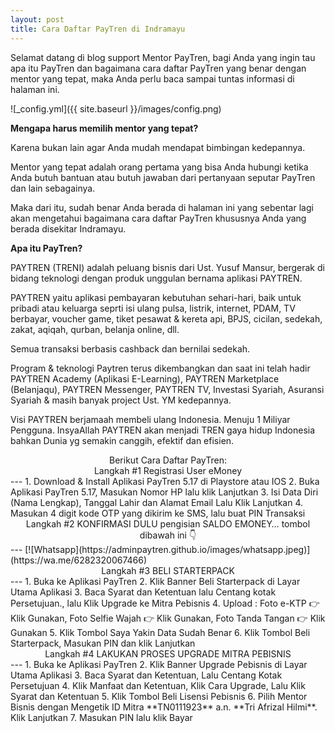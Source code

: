 ```yaml
---
layout: post
title: Cara Daftar PayTren di Indramayu
---
```


Selamat datang di blog support Mentor PayTren, bagi Anda yang ingin tau apa itu PayTren dan bagaimana cara daftar PayTren yang benar dengan mentor yang tepat, maka Anda perlu baca sampai tuntas informasi di halaman ini.

![_config.yml]({{ site.baseurl }}/images/config.png)

**Mengapa harus memilih mentor yang tepat?**

Karena bukan lain agar Anda mudah mendapat bimbingan kedepannya.

Mentor yang tepat adalah orang pertama yang bisa Anda hubungi ketika Anda butuh bantuan atau butuh jawaban dari pertanyaan seputar PayTren dan lain sebagainya.

Maka dari itu, sudah benar Anda berada di halaman ini yang sebentar lagi akan mengetahui bagaimana cara daftar PayTren khususnya Anda yang berada disekitar Indramayu.

**Apa itu PayTren?**

PAYTREN (TRENI) adalah peluang bisnis dari Ust. Yusuf Mansur, bergerak di bidang teknologi dengan produk unggulan bernama aplikasi PAYTREN.

PAYTREN yaitu aplikasi pembayaran kebutuhan sehari-hari, baik untuk pribadi atau keluarga seprti isi ulang pulsa, listrik, internet, PDAM, TV berbayar, voucher game, tiket pesawat & kereta api, BPJS, cicilan, sedekah, zakat, aqiqah, qurban, belanja online, dll.

Semua transaksi berbasis cashback dan bernilai sedekah.

Program & teknologi Paytren terus dikembangkan dan saat ini telah hadir PAYTREN Academy (Aplikasi E-Learning), PAYTREN Marketplace (Belanjaqu), PAYTREN Messenger, PAYTREN TV, Investasi Syariah, Asuransi Syariah & masih banyak project Ust. YM kedepannya.

Visi PAYTREN berjamaah membeli ulang Indonesia. Menuju 1 Miliyar Pengguna. InsyaAllah PAYTREN akan menjadi TREN gaya hidup Indonesia bahkan Dunia yg semakin canggih, efektif dan efisien.

<center>Berikut Cara Daftar PayTren:</center>

<center>Langkah #1 Registrasi User eMoney</center>
---
1. Download & Install Aplikasi PayTren 5.17 di Playstore atau IOS
2. Buka Aplikasi PayTren 5.17, Masukan Nomor HP lalu klik Lanjutkan
3. Isi Data Diri (Nama Lengkap), Tanggal Lahir dan Alamat Email Lalu Klik Lanjutkan
4. Masukan 4 digit kode OTP yang dikirim ke SMS, lalu buat PIN Transaksi

<center>Langkah #2 KONFIRMASI DULU pengisian SALDO EMONEY… tombol dibawah ini 👇</center>
---
[![Whatsapp](https://adminpaytren.github.io/images/whatsapp.jpeg)](https://wa.me/6282320067466)

<center>Langkah #3 BELI STARTERPACK</center>
---
1. Buka ke Aplikasi PayTren
2. Klik Banner Beli Starterpack di Layar Utama Aplikasi
3. Baca Syarat dan Ketentuan lalu Centang kotak Persetujuan., lalu Klik Upgrade ke Mitra Pebisnis
4. Upload : Foto e-KTP 👉 Klik Gunakan, Foto Selfie Wajah 👉 Klik Gunakan, Foto Tanda Tangan 👉 Klik Gunakan
5. Klik Tombol Saya Yakin Data Sudah Benar
6. Klik Tombol Beli Starterpack, Masukan PIN dan klik Lanjutkan

<center>Langkah #4 LAKUKAN PROSES UPGRADE MITRA PEBISNIS</center>
---
1. Buka ke Aplikasi PayTren
2. Klik Banner Upgrade Pebisnis di Layar Utama Aplikasi
3. Baca Syarat dan Ketentuan, Lalu Centang Kotak Persetujuan
4. Klik Manfaat dan Ketentuan, Klik Cara Upgrade, Lalu Klik Syarat dan Ketentuan
5. Klik Tombol Beli Lisensi Pebisnis
6. Pilih Mentor Bisnis dengan Mengetik ID Mitra **TN0111923** a.n. **Tri Afrizal Hilmi**. Klik Lanjutkan
7. Masukan PIN lalu klik Bayar
